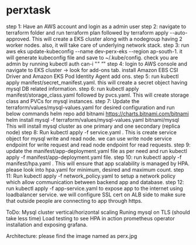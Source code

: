 # perxtask

step 1: Have an AWS account and login as a admin user
step 2: navigate to terraform folder and run terraform plan followed by terraform apply --auto-approved. This will create a EKS cluster along with a nodegroup having 2 worker nodes. also, it will take care of underlying network stack.
step 3: run aws eks update-kubeconfig --name dev-perx-eks --region ap-south-1. it will generate kubeconfig file and save to ~/.kube/config. check you are admin by running kubectl auth can-i "*" "*"
step 4: login to AWS console and navigate to EKS cluster -> look for add-ons tab. install Amazon EBS CSI Driver and Amazon EKS Pod Identity Agent add ons.
step 5: run kubectl apply manifest/secret_manifest.yaml. this will create a secret object having mysql DB related information.
step 6: run kubectl apply manifest/storage_class.yaml followed by pvcs.yaml. This will create storage class and PVCs for mysql instances.
step 7: Update the terraform/values/mysql-values.yaml for desired configuration and run below commands
    helm repo add bitnami https://charts.bitnami.com/bitnami
    helm install mysql -f terraform/values/mysql-values.yaml bitnami/mysql
This will install mysql cluster as one primary and one secondary (replica node)
step 8: Run kubectl apply -f service.yaml . This is create service object for mysql write and read node. we can use write node service endpoint for write request and read node endpoint for read requests. 
step 9: update the manifest/app-deployment.yaml file as per need and run 
    kubectl apply -f manifest/app-deployment.yaml file.
step 10: run kubectl apply -f manifest/hpa.yaml . This will ensure that app scalability is managed by HPA. please look into hpa.yaml for minimum, desired and maximum count.
step 11: Run kubectl apply -f network_policy.yaml to setup a network policy which allow communication between backend app and database.
step 12: run kubectl apply -f app-service.yaml to expose app to the internet using loadbalancer service. we will configure SSL cert on ALB side to make sure that outside people are connecting to app through https.

ToDo:
    Mysql cluster vertical/horizontal scaling
    Runing mysql on TLS (should take less time)
    Load testing to see HPA in action
    prometheus operator installation and exposing grafana.

Architecture:
    please find the image named as perx.jpg

